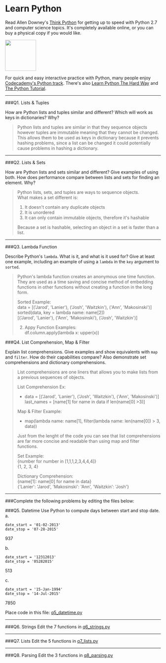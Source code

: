 # Learn Python

Read Allen Downey's [Think Python](http://www.greenteapress.com/thinkpython/) for getting up to speed with Python 2.7 and computer science topics. It's completely available online, or you can buy a physical copy if you would like.

<a href="http://www.greenteapress.com/thinkpython/"><img src="img/think_python.png" style="width: 100px;" target="_blank"></a>

For quick and easy interactive practice with Python, many people enjoy [Codecademy's Python track](http://www.codecademy.com/en/tracks/python). There's also [Learn Python The Hard Way](http://learnpythonthehardway.org/book/) and [The Python Tutorial](https://docs.python.org/2/tutorial/).

---

###Q1. Lists &amp; Tuples

How are Python lists and tuples similar and different? Which will work as keys in dictionaries? Why?

>Python lists and tuples are similar in that they sequence objects however tuples are immutable meaning that they cannot be changed. This allows them to be used as keys in dictionary because it prevents hashing problems, since a list can be changed it could potentially cause problems in hashing a dictionary. 

---

###Q2. Lists &amp; Sets

How are Python lists and sets similar and different? Give examples of using both. How does performance compare between lists and sets for finding an element. Why?

>Python lists, sets, and tuples are ways to sequence objects.<br>
>What makes a set different is: <br>
>
>1. It doesn't contain any duplicate objects <br>
>2. It is unordered <br>
>3. It can only contain immutable objects, therefore it's hashable <br>
>
>Because a set is hashable, selecting an object in a set is faster than a list. 

---

###Q3. Lambda Function

Describe Python's `lambda`. What is it, and what is it used for? Give at least one example, including an example of using a `lambda` in the `key` argument to `sorted`. <br>

>Python's lambda function creates an anonymous one time function. They are used as a time saving and concise method of embedding functions in other functions without creating a function in the long form. <br>
>
> Sorted Example: <br> 
>data = [('Jarod', 'Lanier'), ('Josh', 'Waitzkin'), ('Ann', 'Makosinski')] <br>
>sorted(data, key = lambda name: name[2]) <br>
>[('Jarod', 'Lanier'), ('Ann', 'Makosinski'), ('Josh', 'Waitzkin')] <br>
>
>2. Appy Function Examples: <br>
>df.column.apply(lambda x: upper(x))<br>


###Q4. List Comprehension, Map &amp; Filter

Explain list comprehensions. Give examples and show equivalents with `map` and `filter`. How do their capabilities compare? Also demonstrate set comprehensions and dictionary comprehensions.

>List comprehensions are one liners that allows you to make lists from a previous sequences of objects. <br>
>
>List Comprehension Ex: <br>
>* data = [('Jarod', 'Lanier'), ('Josh', 'Waitzkin'), ('Ann', 'Makosinski')]<br>
>last_names = [name[1] for name in data if len(name[0] >3)] <br>
>
>Map & Filter Example: <br>
>* map(lambda name: name[1], filter(lambda name: len(name[0]) > 3, data))<br>
>
>Just from the lenght of the code you can see that list comprehensions are far more concise and readable than using map and filter functions. <br>
>
>Set Example: <br>
>{number for number in [1,1,1,2,3,4,4,4]} <br>
>{1, 2, 3, 4}
>
>Dictionary Comprehension: <br>
>{name[1]: name[0] for name in data}<br>
>{'Lanier': 'Jarod', 'Makosinski': 'Ann', 'Waitzkin': 'Josh'}


---

###Complete the following problems by editing the files below:

###Q5. Datetime
Use Python to compute days between start and stop date.   
a.  

```
date_start = '01-02-2013'    
date_stop = '07-28-2015'
```

937 <br>

b.  
```
date_start = '12312013'  
date_stop = '05282015'  
```

513 <br>

c.  
```
date_start = '15-Jan-1994'      
date_stop = '14-Jul-2015'  
```

7850 <br>

Place code in this file: [q5_datetime.py](python/q5_datetime.py)

---

###Q6. Strings
Edit the 7 functions in [q6_strings.py](python/q6_strings.py)

---

###Q7. Lists
Edit the 5 functions in [q7_lists.py](python/q7_lists.py)

---

###Q8. Parsing
Edit the 3 functions in [q8_parsing.py](python/q8_parsing.py)





